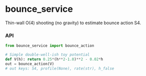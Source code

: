 # bounce_service

Thin-wall O(4) shooting (no gravity) to estimate bounce action S4.

### API
```python
from bounce_service import bounce_action

# Simple double-well-ish toy potential
def V(h): return 0.25*(h**2-1.0)**2 - 0.02*h
out = bounce_action(V)
# out keys: S4, profile(None), rate(str), h_false
```